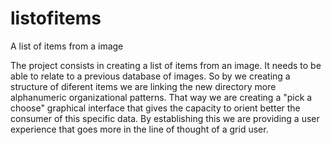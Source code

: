 # listofitems
A list of items from a image

The project consists in creating a list of items from an image. It needs to be able to relate to a previous database of images.
So by we creating a structure of diferent items we are linking the new directory more alphanumeric organizational patterns. 
That way we are creating a "pick a choose" graphical interface that gives the capacity to orient better the consumer of this specific data.
By establishing this we are providing a user experience that goes more in the line of thought of a grid user.
